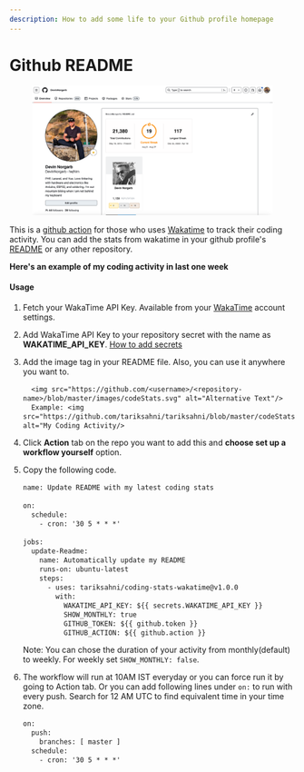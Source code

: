 ```yaml
---
description: How to add some life to your Github profile homepage
---
```


# Github README



<figure><img src="../../.gitbook/assets/image (3).png" alt=""><figcaption></figcaption></figure>

This is a [github action](https://docs.github.com/en/actions) for those who uses [Wakatime](https://wakatime.com/dashboard) to track their coding activity. You can add the stats from wakatime in your github profile's [README](https://github.com/DevinNorgarb/) or any other repository.

**Here's an example of my coding activity in last one week**





#### Usage



1. Fetch your WakaTime API Key. Available from your [WakaTime](https://wakatime.com/) account settings.
2. Add WakaTime API Key to your repository secret with the name as **WAKATIME\_API\_KEY**. [How to add secrets](https://docs.github.com/en/actions/configuring-and-managing-workflows/creating-and-storing-encrypted-secrets)
3.  Add the image tag in your README file. Also, you can use it anywhere you want to.

    ```
      <img src="https://github.com/<username>/<repository-name>/blob/master/images/codeStats.svg" alt="Alternative Text"/>
      Example: <img src="https://github.com/tariksahni/tariksahni/blob/master/codeStats.svg" alt="My Coding Activity/>
    ```
4. Click **Action** tab on the repo you want to add this and **choose set up a workflow yourself** option.
5.  Copy the following code.

    ```
    name: Update README with my latest coding stats

    on:
      schedule:
        - cron: '30 5 * * *'

    jobs:
      update-Readme:
        name: Automatically update my README  
        runs-on: ubuntu-latest
        steps:
          - uses: tariksahni/coding-stats-wakatime@v1.0.0
            with:
              WAKATIME_API_KEY: ${{ secrets.WAKATIME_API_KEY }}
              SHOW_MONTHLY: true
              GITHUB_TOKEN: ${{ github.token }}
              GITHUB_ACTION: ${{ github.action }}
    ```

    Note: You can chose the duration of your activity from monthly(default) to weekly. For weekly set `SHOW_MONTHLY: false`.
6.  The workflow will run at 10AM IST everyday or you can force run it by going to Action tab. Or you can add following lines under `on:` to run with every push. Search for 12 AM UTC to find equivalent time in your time zone.

    ```
    on:
      push:
        branches: [ master ]
      schedule:
        - cron: '30 5 * * *' 
    ```
